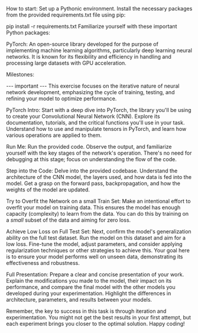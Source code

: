 How to start:
Set up a Pythonic environment. Install the necessary packages from the provided requirements.txt file using pip:

pip install -r requirements.txt
Familiarize yourself with these important Python packages:

PyTorch: An open-source library developed for the purpose of implementing machine learning algorithms, particularly deep learning neural networks. It is known for its flexibility and efficiency in handling and processing large datasets with GPU acceleration.

Milestones:

--- important ---
This exercise focuses on the iterative nature of neural network development, emphasizing the cycle of training, testing, and refining your model to optimize performance.

PyTorch Intro:
Start with a deep dive into PyTorch, the library you'll be using to create your Convolutional Neural Network (CNN). Explore its documentation, tutorials, and the critical functions you'll use in your task. Understand how to use and manipulate tensors in PyTorch, and learn how various operations are applied to them.

Run Me:
Run the provided code. Observe the output, and familiarize yourself with the key stages of the network's operation. There's no need for debugging at this stage; focus on understanding the flow of the code.

Step into the Code:
Delve into the provided codebase. Understand the architecture of the CNN model, the layers used, and how data is fed into the model. Get a grasp on the forward pass, backpropagation, and how the weights of the model are updated.

Try to Overfit the Network on a small Train Set:
Make an intentional effort to overfit your model on training data. This ensures the model has enough capacity (complexity) to learn from the data. You can do this by training on a *small* subset of the data and aiming for zero loss.

Achieve Low Loss on Full Test Set:
Next, confirm the model's generalization ability on the full test dataset. Run the model on this dataset and aim for a low loss. Fine-tune the model, adjust parameters, and consider applying regularization techniques or other strategies to achieve this. Your goal here is to ensure your model performs well on unseen data, demonstrating its effectiveness and robustness.

Full Presentation:
Prepare a clear and concise presentation of your work. Explain the modifications you made to the model, their impact on its performance, and compare the final model with the other models you developed during your experimentation. Highlight the differences in architecture, parameters, and results between your models.

Remember, the key to success in this task is through iteration and experimentation. You might not get the best results in your first attempt, but each experiment brings you closer to the optimal solution. Happy coding!